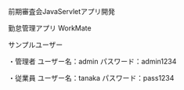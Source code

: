 前期審査会JavaServletアプリ開発

勤怠管理アプリ WorkMate

サンプルユーザー

・管理者
ユーザー名：admin
パスワード：admin1234

・従業員
ユーザー名：tanaka
パスワード：pass1234
